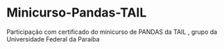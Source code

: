 # Minicurso-Pandas-TAIL
Participação com certificado do minicurso de PANDAS da TAIL , grupo da Universidade Federal da Paraíba
